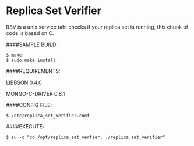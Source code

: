 Replica Set Verifier
====================

RSV is a unix service taht checks if your replica set is running, this chunk of code is based on C.

####SAMPLE BUILD:

    $ make
    $ sudo make install

####REQUIREMENTS:

LIBBSON 0.4.0

MONGO-C-DRIVER 0.8.1

####CONFIG FILE:

    $ /etc/replica_set_verifier.conf 

####EXECUTE:

    $ su -c "cd /opt/replica_set_verfier; ./replica_set_verifier"
